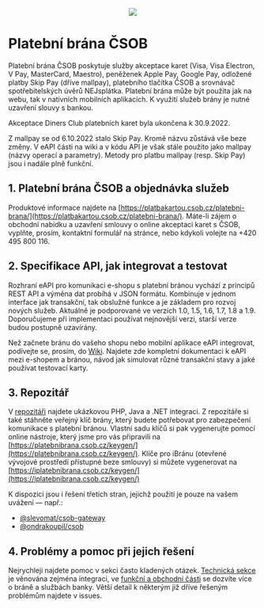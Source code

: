 <p align="center">
  <img src="https://github.com/csob/platebnibrana/wiki/img/mktg/banner-new-9-2015.png/">
</p>

# Platební brána ČSOB

Platební brána ČSOB poskytuje služby akceptace karet (Visa, Visa Electron, V Pay, MasterCard, Maestro), peněženek Apple Pay, Google Pay, odložené platby Skip Pay (dříve mallpay), platebního tlačítka ČSOB a srovnávač spotřebitelských úvěrů NEJsplátka. 
Platební brána může být použita jak na webu, tak v nativních mobilních aplikacích. K využití služeb brány je nutné uzavření slouvy s bankou.

Akceptace Diners Club platebních karet byla ukončena k 30.9.2022.

Z mallpay se od 6.10.2022 stalo Skip Pay. Kromě názvu zůstává vše beze změny. V eAPI části na wiki a v kódu API je však stále použito jako mallpay (názvy operací a parametry). Metody pro platbu mallpay (resp. Skip Pay) jsou i nadále plně funkční.

## 1. Platební brána ČSOB a objednávka služeb

Produktové informace najdete na [https://platbakartou.csob.cz/platebni-brana/](https://platbakartou.csob.cz/platebni-brana/). Máte-li zájem o obchodní nabídku a uzavření smlouvy o online akceptaci karet s ČSOB, vyplňte, prosím, kontaktní formulář na stránce, nebo kdykoli volejte na +420 495 800 116.

## 2. Specifikace API, jak integrovat a testovat

Rozhraní eAPI pro komunikaci e-shopu s platební bránou vychází z principů REST API a výměna dat probíhá v JSON formátu. Kombinuje v jednom interface jak transakční, tak obslužné funkce a je základem pro rozvoj nových služeb. Aktuálně je podporované ve verzích 1.0, 1.5, 1.6, 1.7, 1.8 a 1.9. Doporučujeme při implementaci používat nejnovější verzi, starší verze budou postupně uzavírány.

Než začnete bránu do vašeho shopu nebo mobilní aplikace eAPI integrovat, podívejte se, prosím, do [Wiki](https://github.com/csob/platebnibrana/wiki). Najdete zde kompletní dokumentaci k eAPI mezi e-shopem a bránou, návod jak simulovat různé transakční stavy a jaké používat testovací karty.

## 3. Repozitář

V [repozitáři](https://github.com/csob/platebnibrana/tree/master/examples) najdete ukázkovou PHP, Java a .NET integraci. Z repozitáře si také stáhněte veřejný klíč brány, který budete potřebovat pro zabezpečení komunikace s platební bránou. Vlastní sadu klíčů si pak vygenerujte pomocí online nástroje, který jsme pro vás připravili na [https://platebnibrana.csob.cz/keygen/](https://platebnibrana.csob.cz/keygen/). Klíče pro iBránu (otevřené vývojové prostředí přístupné beze smlouvy) si můžete vygenerovat na [https://iplatebnibrana.csob.cz/keygen/](https://iplatebnibrana.csob.cz/keygen/)

K dispozici jsou i řešení třetích stran, jejichž použití je pouze na vašem uvážení — např.:
- [@slevomat/csob-gateway](https://github.com/slevomat/csob-gateway)
- [@ondrakoupil/csob](https://github.com/ondrakoupil/csob)

## 4. Problémy a pomoc při jejich řešení

Nejrychleji najdete pomoc v sekci často kladených otázek. [Technická sekce](https://github.com/csob/platebnibrana/wiki/Časté-technické-dotazy) je věnována zejména integraci, ve [funkční a obchodní části](https://github.com/csob/platebnibrana/wiki/Časté-funkční-a-komerční-dotazy) se dozvíte více o bráně a službách banky. Větší detail k některým již dříve řešeným problémům najdete v issues.
